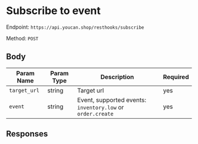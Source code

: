 # Subscribe to event

Endpoint: `https://api.youcan.shop/resthooks/subscribe`

Method: `POST`

## Body

| Param Name     | Param Type | Description                  | Required |
| -------------- | ---------- | -----------------------------| -------- |
| `target_url`   | string     | Target url                   | yes      |
| `event`        | string     | Event, supported events: `inventory.low` or `order.create` | yes      |

## Responses